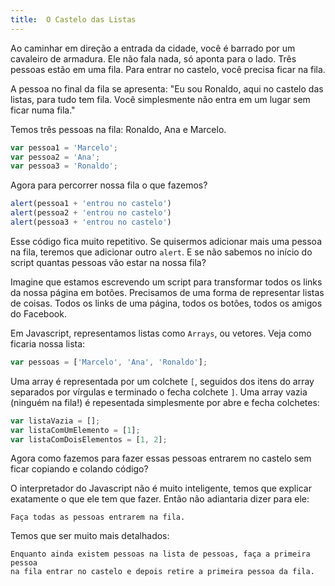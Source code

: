 ```yaml
---
title:  O Castelo das Listas
---
```


<div class="plot" markdown="1">
  Ao caminhar em direção a entrada da cidade, você é barrado por um
  cavaleiro de armadura. Ele não fala nada, só aponta para o lado.
  Três pessoas estão em uma fila. Para entrar no castelo, você precisa ficar
  na fila.

  A pessoa no final da fila se apresenta: "Eu sou Ronaldo, aqui no castelo
  das listas, para tudo tem fila. Você simplesmente não entra em um lugar
  sem ficar numa fila."
</div>

Temos três pessoas na fila: Ronaldo, Ana e Marcelo.

```js
var pessoa1 = 'Marcelo';
var pessoa2 = 'Ana';
var pessoa3 = 'Ronaldo';
```

Agora para percorrer nossa fila o que fazemos?

```js
alert(pessoa1 + 'entrou no castelo')
alert(pessoa2 + 'entrou no castelo')
alert(pessoa3 + 'entrou no castelo')
```

Esse código fica muito repetitivo. Se quisermos adicionar mais uma pessoa
na fila, teremos que adicionar outro `alert`. E se não sabemos no início
do script quantas pessoas vão estar na nossa fila?

Imagine que estamos escrevendo um script para transformar todos os links da nossa
página em botões. Precisamos de uma forma de representar listas de coisas.
Todos os links de uma página, todos os botões, todos os amigos do Facebook.

Em Javascript, representamos listas como `Arrays`, ou vetores. Veja como
ficaria nossa lista:

```js
var pessoas = ['Marcelo', 'Ana', 'Ronaldo'];
```

Uma array é representada por um colchete `[`, seguidos dos itens do array
separados por vírgulas e terminado o fecha colchete `]`. Uma array
vazia (ninguém na fila!) é repesentada simplesmente por abre e fecha colchetes:

```js
var listaVazia = [];
var listaComUmElemento = [1];
var listaComDoisElementos = [1, 2];
```

Agora como fazemos para fazer essas pessoas entrarem no castelo sem ficar
copiando e colando código?

O interpretador do Javascript não é muito inteligente, temos que explicar
exatamente o que ele tem que fazer. Então não adiantaria dizer para ele:

```
Faça todas as pessoas entrarem na fila.
```

Temos que ser muito mais detalhados:

```
Enquanto ainda existem pessoas na lista de pessoas, faça a primeira pessoa
na fila entrar no castelo e depois retire a primeira pessoa da fila.
```
